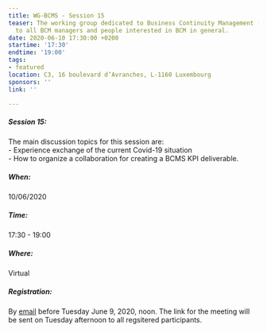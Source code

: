 ```yaml
---
title: WG-BCMS - Session 15
teaser: The working group dedicated to Business Continuity Management (BCMS) is addressed
  to all BCM managers and people interested in BCM in general.
date: 2020-06-10 17:30:00 +0200
startime: '17:30'
endtime: '19:00'
tags:
- featured
location: C3, 16 boulevard d’Avranches, L-1160 Luxembourg
sponsors: ''
link: ''

---
```

##### **Session 15**: 

The main discussion topics for this session are:  
\- Experience exchange of the current Covid-19 situation  
\- How to organize a collaboration for creating a BCMS KPI deliverable.

##### When:

10/06/2020

##### Time:

17:30 - 19:00

##### Where:

Virtual

##### Registration:

By [email](mailto:secgen@clusil.lu) before Tuesday June 9, 2020, noon. The link for the meeting will be sent on Tuesday afternoon to all regsitered participants.